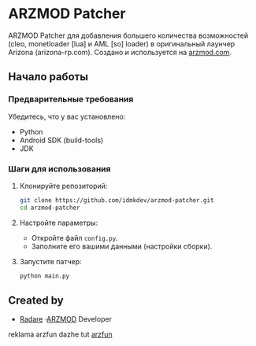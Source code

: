 # ARZMOD Patcher

ARZMOD Patcher для добавления большего количества возможностей (cleo, monetloader [lua] и AML [so] loader) в оригинальный лаунчер Arizona (arizona-rp.com). Создано и используется на [arzmod.com](https://arzmod.com).

## Начало работы

### Предварительные требования
Убедитесь, что у вас установлено:
- Python
- Android SDK (build-tools)
- JDK

### Шаги для использования

1. Клонируйте репозиторий:
   ```bash
   git clone https://github.com/idmkdev/arzmod-patcher.git
   cd arzmod-patcher
   ```

2. Настройте параметры:
   - Откройте файл `config.py`.
   - Заполните его вашими данными (настройки сборки).

3. Запустите патчер:
   ```bash
   python main.py
   ```


## Created by

- [Radare](https://t.me/ryderinc) ·[ARZMOD](https://t.me/CleoArizona) Developer



reklama arzfun dazhe tut [arzfun](https://t.me/arzfun)
